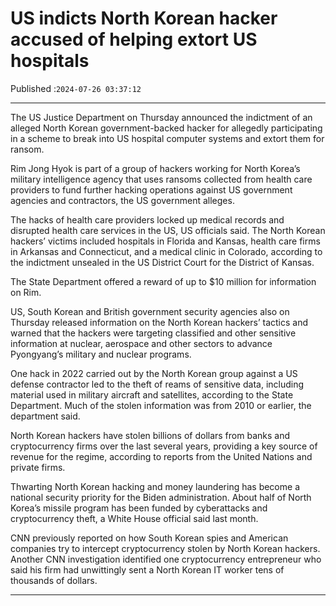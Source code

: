 # US indicts North Korean hacker accused of helping extort US hospitals

Published :`2024-07-26 03:37:12`

---

The US Justice Department on Thursday announced the indictment of an alleged North Korean government-backed hacker for allegedly participating in a scheme to break into US hospital computer systems and extort them for ransom.

Rim Jong Hyok is part of a group of hackers working for North Korea’s military intelligence agency that uses ransoms collected from health care providers to fund further hacking operations against US government agencies and contractors, the US government alleges.

The hacks of health care providers locked up medical records and disrupted health care services in the US, US officials said. The North Korean hackers’ victims included hospitals in Florida and Kansas, health care firms in Arkansas and Connecticut, and a medical clinic in Colorado, according to the indictment unsealed in the US District Court for the District of Kansas.

The State Department offered a reward of up to $10 million for information on Rim.

US, South Korean and British government security agencies also on Thursday released information on the North Korean hackers’ tactics and warned that the hackers were targeting classified and other sensitive information at nuclear, aerospace and other sectors to advance Pyongyang’s military and nuclear programs.

One hack in 2022 carried out by the North Korean group against a US defense contractor led to the theft of reams of sensitive data, including material used in military aircraft and satellites, according to the State Department. Much of the stolen information was from 2010 or earlier, the department said.

North Korean hackers have stolen billions of dollars from banks and cryptocurrency firms over the last several years, providing a key source of revenue for the regime, according to reports from the United Nations and private firms.

Thwarting North Korean hacking and money laundering has become a national security priority for the Biden administration. About half of North Korea’s missile program has been funded by cyberattacks and cryptocurrency theft, a White House official said last month.

CNN previously reported on how South Korean spies and American companies try to intercept cryptocurrency stolen by North Korean hackers. Another CNN investigation identified one cryptocurrency entrepreneur who said his firm had unwittingly sent a North Korean IT worker tens of thousands of dollars.

---


